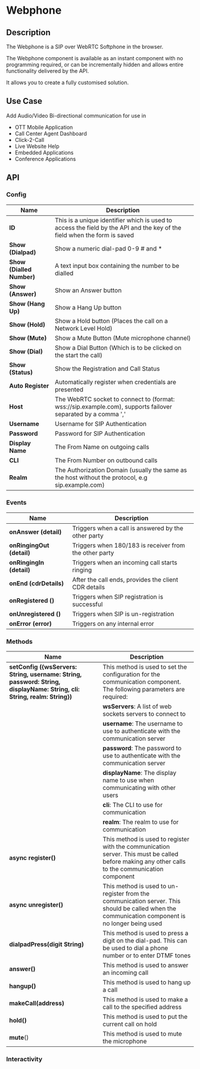 # Webphone

## Description

The Webphone is a SIP over WebRTC Softphone in the browser.

The Webphone component is available as an instant component with no programming required, or can be incrementally hidden and allows entire functionality delivered by the API.

It allows you to create a fully customised solution.

## Use Case

Add Audio/Video Bi-directional communication for use in
- OTT Mobile Application
- Call Center Agent Dashboard
- Click-2-Call
- Live Website Help
- Embedded Applications
- Conference Applications

## API

### Config

| **Name**| **Description**|
|-----------------------|----------------------------------------------------------------------------------------------------------------------------------------|
|**ID**| This is a unique identifier which is used to access the field by the API and the key of the field when the form is saved|
|**Show (Dialpad)**| Show a numeric dial-pad 0-9 # and *|
|**Show (Dialled Number)**| A text input box containing the number to be dialled|
|**Show (Answer)**| Show an Answer button|
|**Show (Hang Up)**| Show a Hang Up button|
|**Show (Hold)**| Show a Hold button (Places the call on a Network Level Hold)|
|**Show (Mute)**| Show a Mute Button (Mute microphone channel)|
|**Show (Dial)**| Show a Dial Button (Which is to be clicked on the start the call)|
|**Show (Status)**| Show the Registration and Call Status|
|**Auto Register**| Automatically register when credentials are presented|
|**Host**| The WebRTC socket to connect to (format: wss://sip.example.com), supports failover separated by a comma ','|
|**Username**| Username for SIP Authentication|
|**Password**| Password for SIP Authentication|
|**Display Name**| The From Name on outgoing calls|
|**CLI**| The From Number on outbound calls|
| **Realm**| The Authorization Domain (usually the same as the host without the protocol, e.g sip.example.com)|

### Events

|**Name**|**Description**|
|------------------------|-----------------------------------------------------------|
|**onAnswer (detail)**|Triggers when a call is answered by the other party|
|**onRingingOut (detail)**|Triggers when 180/183 is receiver from the other party|
|**onRingingIn (detail)**| Triggers when an incoming call starts ringing|
|**onEnd (cdrDetails)**| After the call ends, provides the client CDR details|
|**onRegistered ()**| Triggers when SIP registration is successful|
|**onUnregistered ()**| Triggers when SIP is un-registration|
|**onError (error)**| Triggers on any internal error|

### Methods

|**Name**|**Description**|
|------------------------|-----------------------------------------------------------|
|**setConfig ({wsServers: String, username: String, password: String, displayName: String, cli: String, realm: String})**|This method is used to set the configuration for the communication component. The following parameters are required:|
||**wsServers**: A list of web sockets servers to connect to|
||**username**: The username to use to authenticate with the communication server|
||**password**: The password to use to authenticate with the communication server|
||**displayName**: The display name to use when communicating with other users|
||**cli**: The CLI to use for communication|
||**realm**: The realm to use for communication|
|**async register()**|This method is used to register with the communication server. This must be called before making any other calls to the communication component|
|**async unregister()**|This method is used to un-register from the communication server. This should be called when the communication component is no longer being used|
|**dialpadPress(digit String)**|This method is used to press a digit on the dial-pad. This can be used to dial a phone number or to enter DTMF tones|
|**answer()**|This method is used to answer an incoming call|
|**hangup()**|This method is used to hang up a call|
|**makeCall(address)**|This method is used to make a call to the specified address|
|**hold()**|This method is used to put the current call on hold|
|**mute**()|This method is used to mute the microphone|

### Interactivity